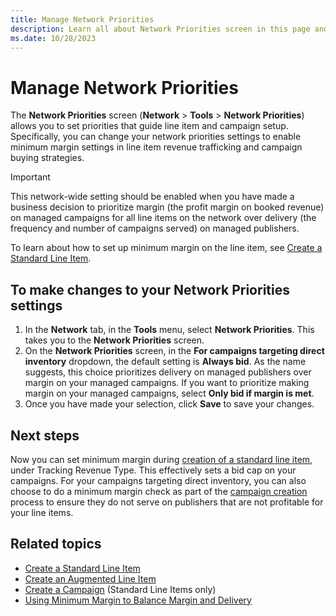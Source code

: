 ```yaml
---
title: Manage Network Priorities
description: Learn all about Network Priorities screen in this page and how to make changes in this screen.
ms.date: 10/28/2023
---
```



# Manage Network Priorities

The **Network Priorities** screen
(**Network** 
\>  **Tools**  \>
 **Network Priorities**) allows you
to set priorities that guide line item and campaign setup. Specifically,
you can change your network priorities settings to enable minimum margin
settings in line item revenue trafficking and campaign buying
strategies.

> [!IMPORTANT]
> This network-wide setting should be enabled when you have made a business decision to prioritize margin (the profit margin on booked revenue) on managed campaigns for all line items on the network over delivery (the frequency and number of campaigns served) on managed publishers.
>
> To learn about how to set up minimum margin on the line item, see [Create a Standard Line Item](create-a-standard-line-item.md).

## To make changes to your Network Priorities settings

1. In the **Network** tab, in the
    **Tools** menu, select
    **Network Priorities**. This takes you
    to the **Network Priorities** screen.
1. On the **Network Priorities** screen,
    in the **For campaigns targeting direct
    inventory** dropdown, the default setting is
    **Always bid**. As the name suggests,
    this choice prioritizes delivery on managed publishers over margin
    on your managed campaigns. If you want to prioritize making margin
    on your managed campaigns, select **Only
    bid if margin is met**.
1. Once you have made your selection, click
    **Save** to save your changes.

## Next steps

Now you can set minimum margin during [creation of a
standard line item](create-a-standard-line-item.md), under Tracking
Revenue Type. This effectively sets a bid cap on your campaigns.
For your campaigns targeting direct inventory, you can also choose to do
a minimum margin check as part of the [campaign creation](create-a-campaign.md) process to ensure they do not serve on publishers that are not
profitable for your line items.

## Related topics

- [Create a Standard Line Item](create-a-standard-line-item.md)
- [Create an Augmented Line Item](create-an-augmented-line-item-ali.md)
- [Create a Campaign](create-a-campaign.md)
  (Standard Line Items only)
- [Using Minimum Margin to Balance Margin and Delivery](using-minimum-margin-to-balance-margin-and-delivery.md)